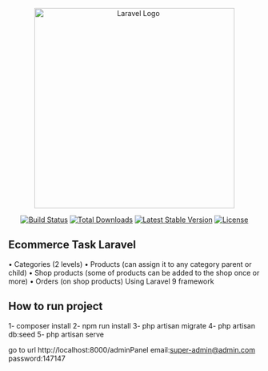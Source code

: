 <p align="center"><a href="https://laravel.com" target="_blank"><img src="https://raw.githubusercontent.com/laravel/art/master/logo-lockup/5%20SVG/2%20CMYK/1%20Full%20Color/laravel-logolockup-cmyk-red.svg" width="400" alt="Laravel Logo"></a></p>

<p align="center">
<a href="https://github.com/laravel/framework/actions"><img src="https://github.com/laravel/framework/workflows/tests/badge.svg" alt="Build Status"></a>
<a href="https://packagist.org/packages/laravel/framework"><img src="https://img.shields.io/packagist/dt/laravel/framework" alt="Total Downloads"></a>
<a href="https://packagist.org/packages/laravel/framework"><img src="https://img.shields.io/packagist/v/laravel/framework" alt="Latest Stable Version"></a>
<a href="https://packagist.org/packages/laravel/framework"><img src="https://img.shields.io/packagist/l/laravel/framework" alt="License"></a>
</p>

## Ecommerce Task  Laravel


•	Categories (2 levels)
•	Products (can assign it to any category parent or child)
•	Shop products (some of products can be added to the shop once or more)
•	Orders (on shop products)
Using Laravel 9 framework
## How to run project

1- composer install
2- npm run install
3- php artisan migrate
4- php artisan db:seed
5- php artisan serve

go to url
http://localhost:8000/adminPanel
email:super-admin@admin.com
password:147147
